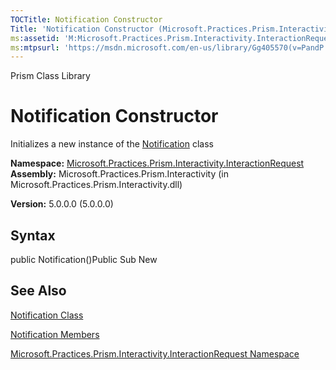 ```yaml
---
TOCTitle: Notification Constructor
Title: 'Notification Constructor (Microsoft.Practices.Prism.Interactivity.InteractionRequest)'
ms:assetid: 'M:Microsoft.Practices.Prism.Interactivity.InteractionRequest.Notification.\#ctor'
ms:mtpsurl: 'https://msdn.microsoft.com/en-us/library/Gg405570(v=PandP.50)'
---
```


Prism Class Library

Notification Constructor
========================

Initializes a new instance of the [Notification](https://msdn.microsoft.com/library/microsoft.practices.prism.interactivity.interactionrequest.notification) class

**Namespace:** [Microsoft.Practices.Prism.Interactivity.InteractionRequest](https://msdn.microsoft.com/library/microsoft.practices.prism.interactivity.interactionrequest)
**Assembly:** Microsoft.Practices.Prism.Interactivity (in Microsoft.Practices.Prism.Interactivity.dll)

**Version:** 5.0.0.0 (5.0.0.0)

## Syntax


public Notification()Public Sub New

See Also
--------


[Notification Class](https://msdn.microsoft.com/library/microsoft.practices.prism.interactivity.interactionrequest.notification)

[Notification Members](https://msdn.microsoft.com/allmembers.t:microsoft.practices.prism.interactivity.interactionrequest.notification)

[Microsoft.Practices.Prism.Interactivity.InteractionRequest Namespace](https://msdn.microsoft.com/library/microsoft.practices.prism.interactivity.interactionrequest)
